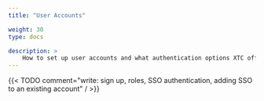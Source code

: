 ```yaml
---
title: "User Accounts"

weight: 30
type: docs

description: >
    How to set up user accounts and what authentication options XTC offers
---
```


{{< TODO comment="write: sign up, roles, SSO authentication, adding SSO to an existing account" / >}}

